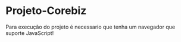 # Projeto-Corebiz

Para execução do projeto é necessario que tenha um navegador que suporte JavaScript!
